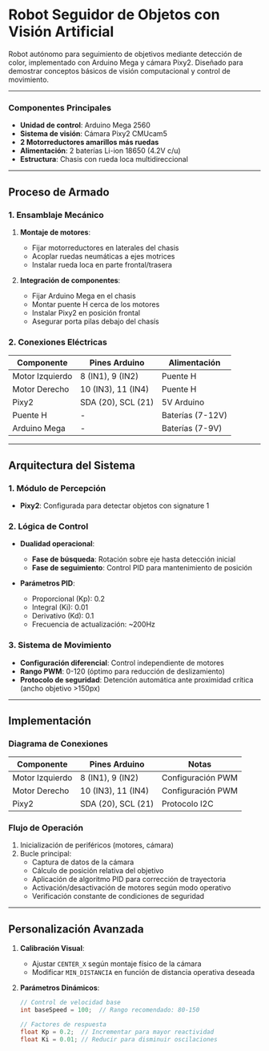 # Robot Seguidor de Objetos con Visión Artificial

Robot autónomo para seguimiento de objetivos mediante detección de color, implementado con Arduino Mega y cámara Pixy2. Diseñado para demostrar conceptos básicos de visión computacional y control de movimiento.

---

### Componentes Principales
- **Unidad de control**: Arduino Mega 2560
- **Sistema de visión**: Cámara Pixy2 CMUcam5
- **2 Motorreductores amarillos más ruedas**
- **Alimentación**: 2 baterías Li-ion 18650 (4.2V c/u)
- **Estructura**: Chasis con rueda loca multidireccional

---

## Proceso de Armado

### 1. Ensamblaje Mecánico
1. **Montaje de motores**:
   - Fijar motorreductores en laterales del chasis
   - Acoplar ruedas neumáticas a ejes motrices
   - Instalar rueda loca en parte frontal/trasera

2. **Integración de componentes**:
   - Fijar Arduino Mega en el chasis
   - Montar puente H cerca de los motores
   - Instalar Pixy2 en posición frontal
   - Asegurar porta pilas debajo del chasís

### 2. Conexiones Eléctricas
| Componente      | Pines Arduino | Alimentación |
|-----------------|---------------|--------------|
| Motor Izquierdo | 8 (IN1), 9 (IN2) | Puente H    |
| Motor Derecho   | 10 (IN3), 11 (IN4) | Puente H    |
| Pixy2           | SDA (20), SCL (21) | 5V Arduino |
| Puente H        | -             | Baterías (7-12V) |
| Arduino Mega    | -             | Baterías (7-9V)  |


---

## Arquitectura del Sistema

### 1. Módulo de Percepción
- **Pixy2**: Configurada para detectar objetos con signature 1

### 2. Lógica de Control
- **Dualidad operacional**:
  - **Fase de búsqueda**: Rotación sobre eje hasta detección inicial
  - **Fase de seguimiento**: Control PID para mantenimiento de posición

- **Parámetros PID**:
  - Proporcional (Kp): 0.2
  - Integral (Ki): 0.01 
  - Derivativo (Kd): 0.1
  - Frecuencia de actualización: ~200Hz

### 3. Sistema de Movimiento
- **Configuración diferencial**: Control independiente de motores
- **Rango PWM**: 0-120 (óptimo para reducción de deslizamiento)
- **Protocolo de seguridad**: Detención automática ante proximidad crítica (ancho objetivo >150px)

---

## Implementación

### Diagrama de Conexiones
| Componente      | Pines Arduino | Notas               |
|-----------------|---------------|---------------------|
| Motor Izquierdo | 8 (IN1), 9 (IN2) | Configuración PWM |
| Motor Derecho   | 10 (IN3), 11 (IN4) | Configuración PWM |
| Pixy2           | SDA (20), SCL (21) | Protocolo I2C    |

### Flujo de Operación
1. Inicialización de periféricos (motores, cámara)
2. Bucle principal:
   - Captura de datos de la cámara
   - Cálculo de posición relativa del objetivo
   - Aplicación de algoritmo PID para corrección de trayectoria
   - Activación/desactivación de motores según modo operativo
   - Verificación constante de condiciones de seguridad

---

## Personalización Avanzada

1. **Calibración Visual**:
   - Ajustar `CENTER_X` según montaje físico de la cámara
   - Modificar `MIN_DISTANCIA` en función de distancia operativa deseada

2. **Parámetros Dinámicos**:
   ```cpp
   // Control de velocidad base
   int baseSpeed = 100;  // Rango recomendado: 80-150
   
   // Factores de respuesta
   float Kp = 0.2;  // Incrementar para mayor reactividad
   float Ki = 0.01; // Reducir para disminuir oscilaciones
